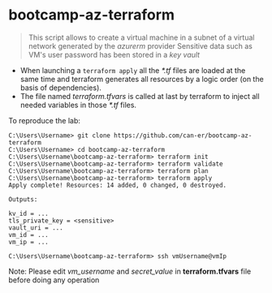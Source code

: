 # bootcamp-az-terraform

> This script allows to create a virtual machine in a subnet of a virtual network generated by the *azurerm* provider
> Sensitive data such as VM's user password has been stored in a *key vault*

* When launching a `terraform apply` all the *\*.tf* files are loaded at the same time and terraform generates all resources by a logic order (on the basis of dependencies). 
* The file named *terraform.tfvars* is called at last by terraform to inject all needed variables in those *\*.tf* files.

To reproduce the lab:

```
C:\Users\Username> git clone https://github.com/can-er/bootcamp-az-terraform
C:\Users\Username> cd bootcamp-az-terraform
C:\Users\Username\bootcamp-az-terraform> terraform init
C:\Users\Username\bootcamp-az-terraform> terraform validate
C:\Users\Username\bootcamp-az-terraform> terraform plan
C:\Users\Username\bootcamp-az-terraform> terraform apply
Apply complete! Resources: 14 added, 0 changed, 0 destroyed.

Outputs:

kv_id = ...
tls_private_key = <sensitive>
vault_uri = ...
vm_id = ...
vm_ip = ...

C:\Users\Username\bootcamp-az-terraform> ssh vmUsername@vmIp
```

Note: Please edit *vm_username* and *secret_value* in **terraform.tfvars** file before doing any operation
